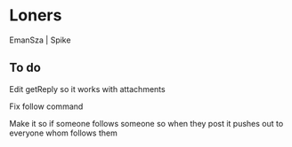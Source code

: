 # Loners
EmanSza | Spike

## To do

Edit getReply so it works with attachments

Fix follow command

Make it so if someone follows someone so when they post it pushes out to everyone whom follows them